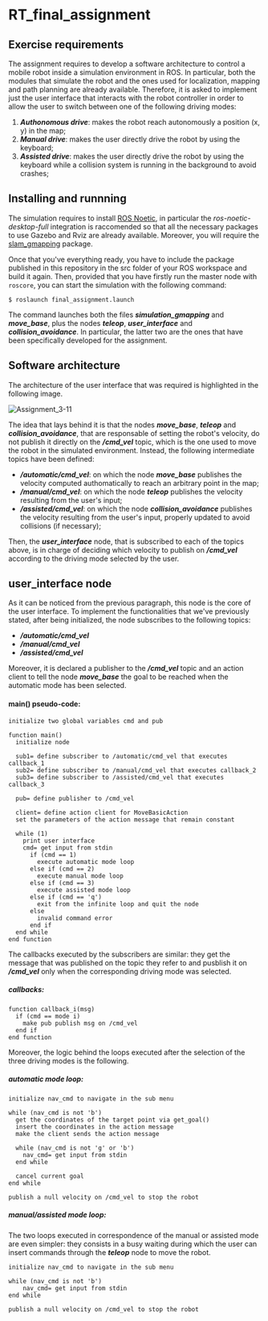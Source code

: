 # RT_final_assignment


## Exercise requirements
The assignment requires to develop a software architecture to control a mobile robot inside a simulation environment in ROS. In particular, both the modules that simulate the robot and the ones used for localization, mapping and path planning are already available. Therefore, it is asked to implement just the user interface that interacts with the robot controller in order to allow the user to switch between one of the following driving modes:
 1) **_Authonomous drive_**: makes the robot reach autonomously a position (x, y) in the map;
 2) **_Manual drive_**: makes the user directly drive the robot by using the keyboard;
 3) **_Assisted drive_**: makes the user directly drive the robot by using the keyboard while a collision system is running in the background to avoid crashes;


## Installing and runnning
The simulation requires to install [ROS Noetic](http://wiki.ros.org/noetic/Installation), in particular the _ros-noetic-desktop-full_ integration is raccomended so that all the necessary packages to use Gazebo and Rviz are already available. Moreover, you will require the [slam_gmapping](https://github.com/CarmineD8/slam_gmapping) package.

Once that you've everything ready, you have to include the package published in this repository in the src folder of your ROS workspace and build it again. 
Then, provided that you have firstly run the master node with `roscore`, you can start the simulation with the following command:

``
$ roslaunch final_assignment.launch
``

The command launches both the files **_simulation_gmapping_** and **_move_base_**, plus the nodes **_teleop_**, **_user_interface_** and **_collision_avoidance_**. In particular, the latter two are the ones that have been specifically developed for the assignment.


## Software architecture
The architecture of the user interface that was required is highlighted in the following image.

![Assignment_3-11](https://user-images.githubusercontent.com/91455159/149918889-30514938-7aa4-4f80-b46e-69c1e1144db9.jpg)

The idea that lays behind it is that the nodes **_move_base_**, **_teleop_** and **_collision_avoidance_**, that are responsable of setting the robot's velocity, do not publish it directly on the **_/cmd_vel_** topic, which is the one used to move the robot in the simulated environment. Instead, the following intermediate topics have been defined:
 - **_/automatic/cmd_vel_**: on which the node **_move_base_** publishes the velocity computed authomatically to reach an arbitrary point in the map;
 - **_/manual/cmd_vel_**: on which the node **_teleop_** publishes the velocity resulting from the user's input;
 - **_/assisted/cmd_vel_**: on which the node **_collision_avoidance_** publishes the velocity resulting from the user's input, properly updated to avoid collisions (if necessary);

Then, the **_user_interface_** node, that is subscribed to each of the topics above, is in charge of deciding which velocity to publish on **_/cmd_vel_** according to the driving mode selected by the user.


## user_interface node
As it can be noticed from the previous paragraph, this node is the core of the user interface. To implement the functionalities that we've previously stated, after being initialized, the node subscribes to the following topics:
 - **_/automatic/cmd_vel_**
 - **_/manual/cmd_vel_**
 - **_/assisted/cmd_vel_**

Moreover, it is declared a publisher to the **_/cmd_vel_** topic and an action client to tell the node **_move_base_** the goal to be reached when the automatic mode has been selected.

#### main() pseudo-code:
```
initialize two global variables cmd and pub

function main()
  initialize node
  
  sub1= define subscriber to /automatic/cmd_vel that executes callback_1
  sub2= define subscriber to /manual/cmd_vel that executes callback_2
  sub3= define subscriber to /assisted/cmd_vel that executes callback_3
  
  pub= define publisher to /cmd_vel
  
  client= define action client for MoveBasicAction
  set the parameters of the action message that remain constant
  
  while (1)
    print user interface
    cmd= get input from stdin
      if (cmd == 1)
        execute automatic mode loop
      else if (cmd == 2)
        execute manual mode loop
      else if (cmd == 3)
        execute assisted mode loop
      else if (cmd == 'q')
        exit from the infinite loop and quit the node
      else
        invalid command error
      end if
  end while
end function
```

The callbacks executed by the subscribers are similar: they get the message that was published on the topic they refer to and pusblish it on **_/cmd_vel_**
only when the corresponding driving mode was selected.
##### callbacks:
```
function callback_i(msg)
  if (cmd == mode i)
    make pub publish msg on /cmd_vel
  end if
end function
```

Moreover, the logic behind the loops executed after the selection of the three driving modes is the following.
##### automatic mode loop:
```
initialize nav_cmd to navigate in the sub menu

while (nav_cmd is not 'b')
  get the coordinates of the target point via get_goal()
  insert the coordinates in the action message
  make the client sends the action message
  
  while (nav_cmd is not 'g' or 'b')
    nav_cmd= get input from stdin
  end while
  
  cancel current goal
end while

publish a null velocity on /cmd_vel to stop the robot
```

##### manual/assisted mode loop:
The two loops executed in correspondence of the manual or assisted mode are even simpler: they consists in a busy waiting during which the user can insert commands through the **_teleop_** node to move the robot.
```
initialize nav_cmd to navigate in the sub menu

while (nav_cmd is not 'b')
    nav_cmd= get input from stdin
end while

publish a null velocity on /cmd_vel to stop the robot
```
